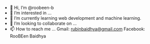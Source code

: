 - 👋 Hi, I’m @roobeen-b
- 👀 I’m interested in ...
- 🌱 I’m currently learning web development and machine learning.
- 💞️ I’m looking to collaborate on ...
- 📫 How to reach me ...
      Gmail: rubinbaidhya@gmail.com
      Facebook: RooBEen Baidhya

<!---
roobeen-b/roobeen-b is a ✨ special ✨ repository because its `README.md` (this file) appears on your GitHub profile.
You can click the Preview link to take a look at your changes.
--->
